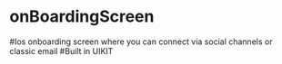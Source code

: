 # onBoardingScreen
#Ios onboarding screen where you can connect via social channels or classic email
#Built in UIKIT
